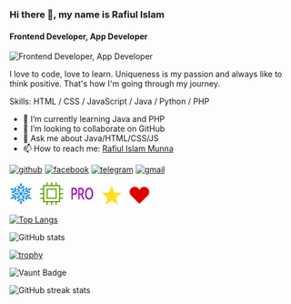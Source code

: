 ### Hi there 👋, my name is Rafiul Islam
#### Frontend Developer, App Developer
![Frontend Developer, App Developer](https://scontent.fdac22-2.fna.fbcdn.net/v/t39.30808-6/439676832_1519403308934047_1908061086608118628_n.jpg?_nc_cat=109&ccb=1-7&_nc_sid=a5f93a&_nc_eui2=AeH322B3MBpZcBeFvRIV-gLz5135yDL0CLznXfnIMvQIvBepykAv9mvyajzP5Y4cCf9pVgWXDxAmBgmr1Oau142b&_nc_ohc=gEsVMgC72gAQ7kNvgH6D7i2&_nc_ht=scontent.fdac22-2.fna&_nc_gid=AF4AXRQP3wmyCMXGocSmcAV&oh=00_AYAb4JXh5jwDBVr-5fMfzM0YMuv83qcWmDWAZ5Q56na_VQ&oe=66F44C87)

I love to code, love to learn. Uniqueness is my passion and always like to think positive. That's how I'm going through my journey.

Skills: HTML / CSS / JavaScript / Java / Python / PHP

- 🌱 I’m currently learning Java and PHP 
- 👯 I’m looking to collaborate on GitHub 
- 💬 Ask me about Java/HTML/CSS/JS 
- 📫 How to reach me: [Rafiul Islam Munna](https://www.facebook.com/chhuyethakaroddur) 


[<img src='https://cdn.jsdelivr.net/npm/simple-icons@3.0.1/icons/github.svg' alt='github' height='40'>](https://github.com/rafiul-islam81)  [<img src='https://cdn.jsdelivr.net/npm/simple-icons@3.0.1/icons/facebook.svg' alt='facebook' height='40'>](https://www.facebook.com/chhuyethakaroddur)  [<img src='https://cdn.jsdelivr.net/npm/simple-icons@3.0.1/icons/telegram.svg' alt='telegram' height='40'>](https://t.me/rafiulislam749)  [<img src='https://cdn.jsdelivr.net/npm/simple-icons@3.0.1/icons/gmail.svg' alt='gmail' height='40'>](rafiul6937@gmail.com)  

<a href='https://archiveprogram.github.com/'><img src='https://raw.githubusercontent.com/acervenky/animated-github-badges/master/assets/acbadge.gif' width='40' height='40'></a> <a href='https://docs.github.com/en/developers'><img src='https://raw.githubusercontent.com/acervenky/animated-github-badges/master/assets/devbadge.gif' width='40' height='40'></a> <a href='https://github.com/pricing'><img src='https://raw.githubusercontent.com/acervenky/animated-github-badges/master/assets/pro.gif' width='40' height='40'></a> <a href='https://stars.github.com/'><img src='https://raw.githubusercontent.com/acervenky/animated-github-badges/master/assets/starbadge.gif' width='35' height='35'></a> <a href='https://docs.github.com/en/github/supporting-the-open-source-community-with-github-sponsors'><img src='https://raw.githubusercontent.com/acervenky/animated-github-badges/master/assets/sponsorbadge.gif' width='35' height='35'></a> 



[![Top Langs](https://github-readme-stats.vercel.app/api/top-langs/?username=rafiul-islam81)](https://github.com/anuraghazra/github-readme-stats)

![GitHub stats](https://github-readme-stats.vercel.app/api?username=rafiul-islam81&theme=radical&show_icons=true)  

[![trophy](https://github-profile-trophy.vercel.app/?username=rafiul-islam81)](https://github.com/ryo-ma/github-profile-trophy)

![Vaunt Badge](https://api.vaunt.dev/v1/github/entities/rafiul-islam81/contributions?format=svg&private=false)  

![GitHub streak stats](https://streak-stats.demolab.com/?user=rafiul-islam81)  

